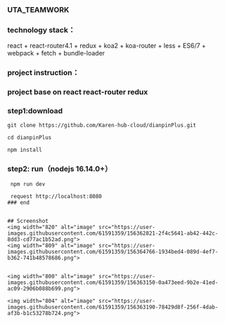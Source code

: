 ### UTA_TEAMWORK

### technology stack：
react + react-router4.1 + redux + koa2 + koa-router + less + ES6/7 + webpack + fetch + bundle-loader

### project instruction：

### project base on react react-router redux 

### step1:download

 	git clone https://github.com/Karen-hub-cloud/dianpinPlus.git

 	cd dianpinPlus

 	npm install

### step2: run（nodejs 16.14.0+）
```
 npm run dev 

 request http://localhost:8080
### end


## Screenshot
<img width="820" alt="image" src="https://user-images.githubusercontent.com/61591359/156362821-2f4c5641-ab42-442c-8dd3-cd77ac1b52ad.png">
<img width="809" alt="image" src="https://user-images.githubusercontent.com/61591359/156364766-1934bed4-089d-4ef7-b362-741b48578686.png">


<img width="800" alt="image" src="https://user-images.githubusercontent.com/61591359/156363150-0a473eed-9b2e-41ed-ac09-2906b088b699.png">

<img width="804" alt="image" src="https://user-images.githubusercontent.com/61591359/156363190-78429d8f-256f-4dab-af3b-b1c53278b724.png">

